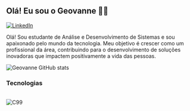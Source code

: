 ## Olá! Eu sou o Geovanne ✊🏽

[![LinkedIn](https://img.shields.io/badge/LinkedIn-0077B5?style=for-the-badge&logo=linkedin&logoColor=white)](https://www.linkedin.com/in/geovannesp/)

Olá! Sou estudante de Análise e Desenvolvimento de Sistemas e sou apaixonado pelo mundo da tecnologia. Meu objetivo é crescer como um profissional da área, 
contribuindo para o desenvolvimento de soluções inovadoras que impactem positivamente a vida das pessoas. 

![Geovanne GitHub stats](https://github-readme-stats.vercel.app/api?username=Geo-SP&show_icons=true&theme=dracula)
### Tecnologias
<div style="display: inline_block"><br/>
  <img align="center" alt="C99" src="https://img.shields.io/badge/C-00599C?style=for-the-badge&logo=c&logoColor=white" />
</div>


